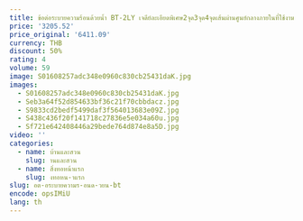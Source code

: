 ```yaml
---
title: ข้อต่อระบายความร้อนด้วยน้ำ BT-2LY เจดีย์ละเอียดพิเศษ2จุด3จุด4จุดเส้นผ่านศูนย์กลางภายในที่ใช้งานได้ละเอียด4-12มม.
price: '3205.52'
price_original: '6411.09'
currency: THB
discount: 50%
rating: 4
volume: 59
image: S01608257adc348e0960c830cb25431daK.jpg
images:
  - S01608257adc348e0960c830cb25431daK.jpg
  - Seb3a64f52d854633bf36c21f70cbbdacz.jpg
  - S9833cd2bedf5499daf3f564013683e09Z.jpg
  - S438c436f20f141718c27836e5e034a60u.jpg
  - Sf721e642408446a29bede764d874e8a5D.jpg
video: ''
categories:
  - name: บ้านและสวน
    slug: านและสวน
  - name: สิ่งทอหน้าแรก
    slug: งทอหน-าแรก
slug: อต-อระบายความร-อนด-วยน-bt
encode: opsIMiU
lang: th
---
```

  